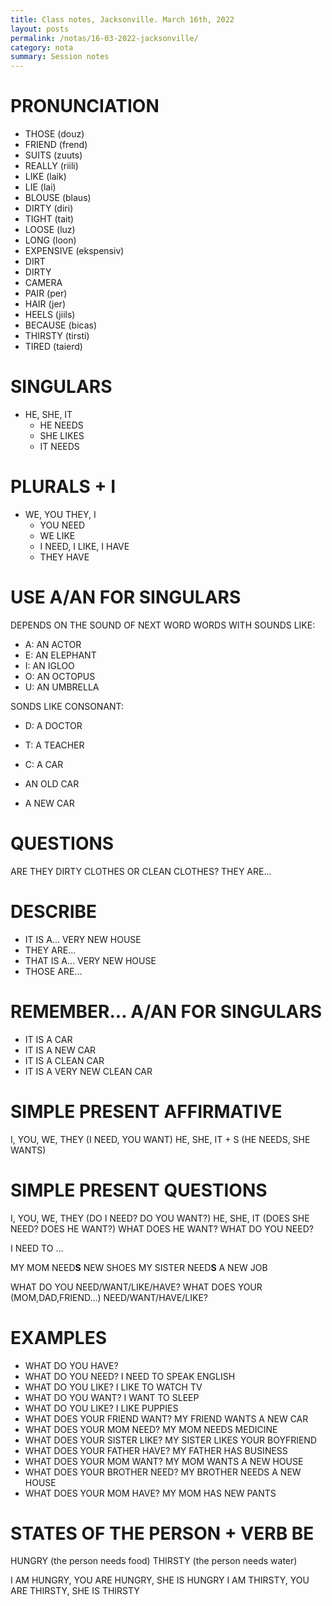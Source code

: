 ```yaml
---
title: Class notes, Jacksonville. March 16th, 2022
layout: posts
permalink: /notas/16-03-2022-jacksonville/
category: nota
summary: Session notes
---
```


# PRONUNCIATION

- THOSE (douz)
- FRIEND (frend)
- SUITS (zuuts)
- REALLY (riili)
- LIKE (laik)
- LIE (lai)
- BLOUSE (blaus)
- DIRTY (diri)
- TIGHT (tait)
- LOOSE (luz)
- LONG (loon)
- EXPENSIVE (ekspensiv)
- DIRT
- DIRTY
- CAMERA
- PAIR (per)
- HAIR (jer)
- HEELS (jiils)
- BECAUSE (bicas)
- THIRSTY (tirsti)
- TIRED (taierd)

# SINGULARS		
- HE, SHE, IT
	- HE NEEDS
	- SHE LIKES
	- IT NEEDS

# PLURALS + I
- WE, YOU THEY, I
	- YOU NEED
	- WE LIKE
	- I NEED, I LIKE, I HAVE
	- THEY HAVE

# USE A/AN FOR SINGULARS
DEPENDS ON THE SOUND OF NEXT WORD WORDS WITH SOUNDS LIKE:
- A: AN ACTOR
- E: AN ELEPHANT
- I: AN IGLOO
- O: AN OCTOPUS
- U: AN UMBRELLA

SONDS LIKE CONSONANT:
- D: A DOCTOR
- T: A TEACHER
- C: A CAR

- AN OLD CAR
- A NEW CAR

# QUESTIONS
ARE THEY DIRTY CLOTHES OR CLEAN CLOTHES?
THEY ARE...

# DESCRIBE
- IT IS A... VERY NEW HOUSE
- THEY ARE...
- THAT IS A... VERY NEW HOUSE
- THOSE ARE...

# REMEMBER... A/AN FOR SINGULARS
- IT IS A CAR
- IT IS A NEW CAR
- IT IS A CLEAN CAR
- IT IS A VERY NEW CLEAN CAR

# SIMPLE PRESENT AFFIRMATIVE
I, YOU, WE, THEY (I NEED, YOU WANT)
HE, SHE, IT + S (HE NEEDS, SHE WANTS)

# SIMPLE PRESENT QUESTIONS
I, YOU, WE, THEY (DO I NEED? DO YOU WANT?)
HE, SHE, IT (DOES SHE NEED? DOES HE WANT?)
WHAT DOES HE WANT? WHAT DO YOU NEED?

I NEED TO ...

MY MOM NEED**S** NEW SHOES
MY SISTER NEED**S** A NEW JOB

WHAT DO YOU  NEED/WANT/LIKE/HAVE?
WHAT DOES YOUR (MOM,DAD,FRIEND...) NEED/WANT/HAVE/LIKE?

# EXAMPLES

- WHAT DO YOU HAVE?
- WHAT DO YOU NEED? I NEED TO SPEAK ENGLISH
- WHAT DO YOU LIKE? I LIKE TO WATCH TV
- WHAT DO YOU WANT? I WANT TO SLEEP
- WHAT DO YOU LIKE? I LIKE PUPPIES
- WHAT DOES YOUR FRIEND WANT? MY FRIEND WANTS A NEW CAR
- WHAT DOES YOUR MOM NEED? MY MOM NEEDS MEDICINE
- WHAT DOES YOUR SISTER LIKE? MY SISTER LIKES YOUR BOYFRIEND
- WHAT DOES YOUR FATHER HAVE? MY FATHER HAS BUSINESS
- WHAT DOES YOUR MOM WANT? MY MOM WANTS A NEW HOUSE
- WHAT DOES YOUR BROTHER NEED? MY BROTHER NEEDS A NEW HOUSE
- WHAT DOES YOUR MOM HAVE? MY MOM HAS NEW PANTS

# STATES OF THE PERSON + VERB **BE**
HUNGRY (the person needs food)
THIRSTY (the person needs water)

I AM HUNGRY, YOU ARE HUNGRY, SHE IS HUNGRY
I AM THIRSTY, YOU ARE THIRSTY, SHE IS THIRSTY